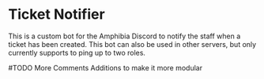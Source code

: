 # Ticket Notifier
This is a custom bot for the Amphibia Discord to notify the staff when a ticket has been created.
This bot can also be used in other servers, but only currently supports to ping up to two roles.


#TODO
More Comments
Additions to make it more modular
